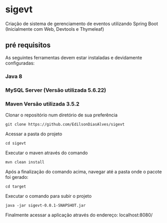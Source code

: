 # sigevt
Criação de sistema de gerenciamento de eventos utilizando Spring Boot (Inicialmente com Web, Devtools e Thymeleaf)

## pré requisitos

As seguintes ferramentas devem estar instaladas e devidamente configuradas:

### Java 8
### MySQL Server (Versão utilizada 5.6.22)  
### Maven Versão utilizada 3.5.2
    
Clonar o repositório num diretório de sua preferência
```shell
git clone https://github.com/EdilsonDiasAlves/sigevt
```

Acessar a pasta do projeto
```shell
cd sigevt
```

Executar o maven através do comando
```shell
mvn clean install
```

Após a finalização do comando acima, navegar até a pasta onde o pacote foi gerado:
```shell
cd target
```

Executar o comando para subir o projeto
```shell
java -jar sigevt-0.0.1-SNAPSHOT.jar
```

Finalmente acessar a aplicação através do endereço: localhost:8080/
